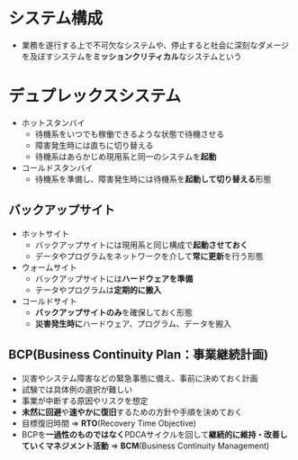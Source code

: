 # システム構成
- 業務を遂行する上で不可欠なシステムや、停止すると社会に深刻なダメージを及ぼすシステムを**ミッションクリティカル**なシステムという

# デュプレックスシステム
- ホットスタンバイ
    - 待機系をいつでも稼働できるような状態で待機させる
    - 障害発生時には直ちに切り替える
    - 待機系はあらかじめ現用系と同一のシステムを**起動**
- コールドスタンバイ
    - 待機系を準備し、障害発生時には待機系を**起動して切り替える**形態
    
## バックアップサイト
- ホットサイト
    - バックアップサイトには現用系と同じ構成で**起動させておく**
    - データやプログラムをネットワークを介して**常に更新**を行う形態
- ウォームサイト
    - バックアップサイトには**ハードウェアを準備**
    - テータやプログラムは**定期的に搬入**
- コールドサイト
    - **バックアップサイトのみ**を確保しておく形態
    - **災害発生時に**ハードウェア、プログラム、データを搬入

## BCP(Business Continuity Plan：事業継続計画)
- 災害やシステム障害などの緊急事態に備え、事前に決めておく計画
- 試験では具体例の選択が難しい
- 事業が中断する原因やリスクを想定
- **未然に回避**や**速やかに復旧**するための方針や手順を決めておく
- 目標復旧時間 => **RTO**(Recovery Time Objective)
- BCPを**一過性のものではなく**PDCAサイクルを回して**継続的に維持・改善していくマネジメント活動** => **BCM**(Business Continuity Management)